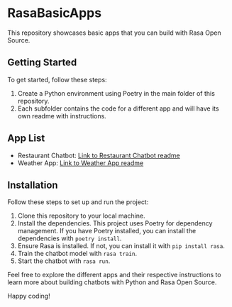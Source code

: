 # RasaBasicApps

This repository showcases basic apps that you can build with Rasa Open Source.

## Getting Started

To get started, follow these steps:

1. Create a Python environment using Poetry in the main folder of this repository.
2. Each subfolder contains the code for a different app and will have its own readme with instructions.
   
## App List

- Restaurant Chatbot: [Link to Restaurant Chatbot readme](restaurant-chatbot/Readme.md)
- Weather App: [Link to Weather App readme](weather-app/Readme.md)


## Installation

Follow these steps to set up and run the project:

1. Clone this repository to your local machine.
2. Install the dependencies. This project uses Poetry for dependency management. If you have Poetry installed, you can install the dependencies with `poetry install`.
3. Ensure Rasa is installed. If not, you can install it with `pip install rasa`.
4. Train the chatbot model with `rasa train`.
5. Start the chatbot with `rasa run`.

Feel free to explore the different apps and their respective instructions to learn more about building chatbots with Python and Rasa Open Source.

Happy coding!